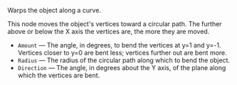 Warps the object along a curve.

This node moves the object's vertices toward a circular path.  The further above or below the X axis the vertices are, the more they are moved.

   - `Amount` — The angle, in degrees, to bend the vertices at y=1 and y=-1.  Vertices closer to y=0 are bent less; vertices further out are bent more.
   - `Radius` — The radius of the circular path along which to bend the object.
   - `Direction` — The angle, in degrees about the Y axis, of the plane along which the vertices are bent.
